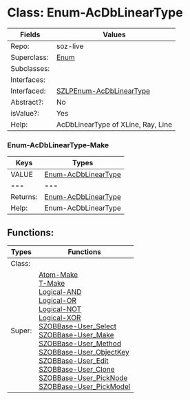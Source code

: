 
# Class:	Enum-AcDbLinearType

| Fields | Values |
| --------- | --------- |
| Repo: | soz-live |
| Superclass: | [Enum](Enum.html) |
| Subclasses: |  |
| Interfaces: |  |
| Interfaced: | [SZLPEnum-AcDbLinearType](SZLPEnum-AcDbLinearType.html) |
| Abstract?: | No |
| isValue?: | Yes |
| Help: | AcDbLinearType of XLine, Ray, Line |

### Enum-AcDbLinearType-Make

| Keys | Types |
| --------- | --------- |
| VALUE | [Enum-AcDbLinearType](Enum-AcDbLinearType.html) |
| **---** | **---** |
| Returns: | [Enum-AcDbLinearType](Enum-AcDbLinearType.html) |
| Help: | Enum-AcDbLinearType |


## Functions:

| Types | Functions |
| --------- | --------- |
| Class: |  |
| Super: | [Atom-Make](Atom.html) <br> [T-Make](T.html) <br> [Logical-AND](Logical.html) <br> [Logical-OR](Logical.html) <br> [Logical-NOT](Logical.html) <br> [Logical-XOR](Logical.html) <br> [SZOBBase-User_Select](SZOBBase.html) <br> [SZOBBase-User_Make](SZOBBase.html) <br> [SZOBBase-User_Method](SZOBBase.html) <br> [SZOBBase-User_ObjectKey](SZOBBase.html) <br> [SZOBBase-User_Edit](SZOBBase.html) <br> [SZOBBase-User_Clone](SZOBBase.html) <br> [SZOBBase-User_PickNode](SZOBBase.html) <br> [SZOBBase-User_PickModel](SZOBBase.html) |


